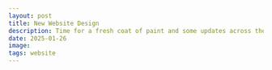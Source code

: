 ```yaml
---
layout: post
title: New Website Design
description: Time for a fresh coat of paint and some updates across the board.
date: 2025-01-26
image:
tags: website
---
```

